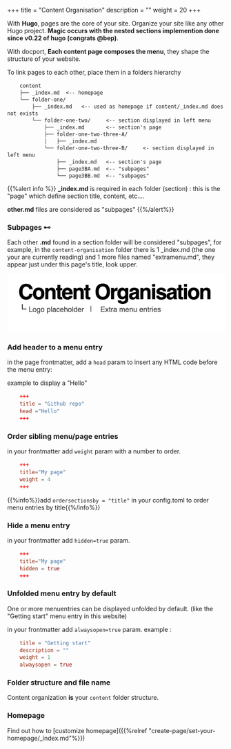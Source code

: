 +++
title = "Content Organisation"
description = ""
weight = 20
+++

With **Hugo**, pages are the core of your site. Organize your site like any other Hugo project. **Magic occurs with the nested sections implemention done since v0.22 of hugo (congrats @bep)**.

With docport, **Each content page composes the menu**, they shape the structure of your website.

To link pages to each other, place them in a folders hierarchy

```text
	content
	├── _index.md  <-- homepage
	└── folder-one/
	    ├── _index.md  	<-- used as homepage if content/_index.md does not exists
	    └── folder-one-two/ 	<-- section displayed in left menu
	        ├── _index.md 		<-- section's page 
	        ├── folder-one-two-three-A/	
	        │   ├── _index.md
	        └── folder-one-two-three-B/ 	<- section displayed in left menu
	            ├── _index.md 	<-- section's page 
	            ├── page3BA.md  <-- "subpages"
	            └── page3BB.md  <-- "subpages"

```


{{%alert info %}}
**_index.md** is required in each folder (section) : this is the "page" which define section title, content, etc....

**other.md** files are considered as "subpages"
{{%/alert%}}

### Subpages ⊷

Each other **.md** found in a section folder will be considered "subpages", for example, in the `content-organisation` folder there is 1 _index.md (the one your are currently reading) and 1 more files named "extramenu.md", they appear just under this page's title, look upper.


![agence](subpages.png?height=80px&classes=border,shadow)

### Add header to a menu entry

in the page frontmatter, add a `head` param to insert any HTML code before the menu entry:

example to display a "Hello"

```toml
	+++
	title = "Github repo"
	head ="Hello"
	+++
```

### Order sibling menu/page entries

in your frontmatter add `weight` param with a number to order.

```toml
	+++
	title="My page"
	weight = 4
	+++
```
{{%info%}}add `ordersectionsby = "title"` in your config.toml to order menu entries by title{{%/info%}}

### Hide a menu entry

in your frontmatter add `hidden=true` param.
```toml
	+++
	title="My page"
	hidden = true
	+++
```

### Unfolded menu entry by default

One or more menuentries can be displayed unfolded by default. (like the "Getting start" menu entry  in this website)

in your frontmatter add `alwaysopen=true` param.
example :

```toml
	title = "Getting start"
	description = ""
	weight = 1
	alwaysopen = true
```

### Folder structure and file name

Content organization **is** your `content` folder structure.


### Homepage

Find out how to [customize homepage]({{%relref "create-page/set-your-homepage/_index.md"%}}) 




